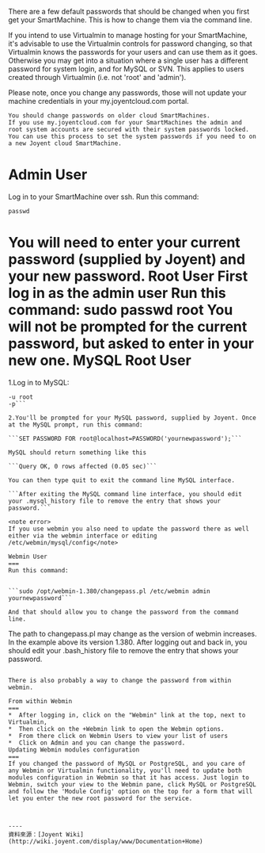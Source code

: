 


There are a few default passwords that should be changed when you first get your SmartMachine. This is how to change them via the command line.

If you intend to use Virtualmin to manage hosting for your SmartMachine, it's advisable to use the Virtualmin controls for password changing, so that Virtualmin knows the passwords for your users and can use them as it goes. Otherwise you may get into a situation where a single user has a different password for system login, and for MySQL or SVN. This applies to users created through Virtualmin (i.e. not 'root' and 'admin').

Please note, once you change any passwords, those will not update your machine credentials in your my.joyentcloud.com portal.

```
You should change passwords on older cloud SmartMachines.
If you use my.joyentcloud.com for your SmartMachines the admin and root system accounts are secured with their system passwords locked.
You can use this process to set the system passwords if you need to on a new Joyent cloud SmartMachine.
```

Admin User
===
Log in to your SmartMachine over ssh.
Run this command:

```passwd```

You will need to enter your current password (supplied by Joyent) and your new password.
Root User
First log in as the admin user
Run this command:
sudo passwd root
You will not be prompted for the current password, but asked to enter in your new one.
MySQL Root User
===
1.Log in to MySQL:

```mysql
-u root
-p```

2.You'll be prompted for your MySQL password, supplied by Joyent. Once at the MySQL prompt, run this command:

```SET PASSWORD FOR root@localhost=PASSWORD('yournewpassword');```

MySQL should return something like this

```Query OK, 0 rows affected (0.05 sec)```

You can then type quit to exit the command line MySQL interface.

```After exiting the MySQL command line interface, you should edit your .mysql_history file to remove the entry that shows your password.```

<note error>
If you use webmin you also need to update the password there as well either via the webmin interface or editing /etc/webmin/mysql/config</note>

Webmin User
===
Run this command:


```sudo /opt/webmin-1.380/changepass.pl /etc/webmin admin yournewpassword```

And that should allow you to change the password from the command line.

```
The path to changepass.pl may change as the version of webmin increases. In the example above its version 1.380.
After logging out and back in, you should edit your .bash_history file to remove the entry that shows your password.
```

There is also probably a way to change the password from within webmin.

From within Webmin
===
*  After logging in, click on the "Webmin" link at the top, next to Virtualmin,
*  Then click on the +Webmin link to open the Webmin options.
*  From there click on Webmin Users to view your list of users
*  Click on Admin and you can change the password.
Updating Webmin modules configuration
===
If you changed the password of MySQL or PostgreSQL, and you care of any Webmin or Virtualmin functionality, you'll need to update both modules configuration in Webmin so that it has access. Just login to Webmin, switch your view to the Webmin pane, click MySQL or PostgreSQL and follow the 'Module Config' option on the top for a form that will let you enter the new root password for the service.



----
資料來源：[Joyent Wiki](http://wiki.joyent.com/display/www/Documentation+Home)
